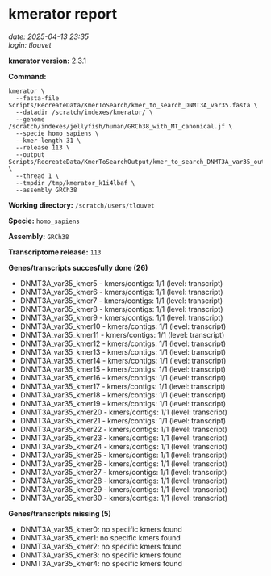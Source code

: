 # kmerator report
*date: 2025-04-13 23:35*  
*login: tlouvet*

**kmerator version:** 2.3.1

**Command:**

```
kmerator \
  --fasta-file Scripts/RecreateData/KmerToSearch/kmer_to_search_DNMT3A_var35.fasta \
  --datadir /scratch/indexes/kmerator/ \
  --genome /scratch/indexes/jellyfish/human/GRCh38_with_MT_canonical.jf \
  --specie homo_sapiens \
  --kmer-length 31 \
  --release 113 \
  --output Scripts/RecreateData/KmerToSearchOutput/kmer_to_search_DNMT3A_var35_output \
  --thread 1 \
  --tmpdir /tmp/kmerator_k1i4lbaf \
  --assembly GRCh38
```

**Working directory:** `/scratch/users/tlouvet`

**Specie:** `homo_sapiens`

**Assembly:** `GRCh38`

**Transcriptome release:** `113`

**Genes/transcripts succesfully done (26)**

- DNMT3A_var35_kmer5 - kmers/contigs: 1/1 (level: transcript)
- DNMT3A_var35_kmer6 - kmers/contigs: 1/1 (level: transcript)
- DNMT3A_var35_kmer7 - kmers/contigs: 1/1 (level: transcript)
- DNMT3A_var35_kmer8 - kmers/contigs: 1/1 (level: transcript)
- DNMT3A_var35_kmer9 - kmers/contigs: 1/1 (level: transcript)
- DNMT3A_var35_kmer10 - kmers/contigs: 1/1 (level: transcript)
- DNMT3A_var35_kmer11 - kmers/contigs: 1/1 (level: transcript)
- DNMT3A_var35_kmer12 - kmers/contigs: 1/1 (level: transcript)
- DNMT3A_var35_kmer13 - kmers/contigs: 1/1 (level: transcript)
- DNMT3A_var35_kmer14 - kmers/contigs: 1/1 (level: transcript)
- DNMT3A_var35_kmer15 - kmers/contigs: 1/1 (level: transcript)
- DNMT3A_var35_kmer16 - kmers/contigs: 1/1 (level: transcript)
- DNMT3A_var35_kmer17 - kmers/contigs: 1/1 (level: transcript)
- DNMT3A_var35_kmer18 - kmers/contigs: 1/1 (level: transcript)
- DNMT3A_var35_kmer19 - kmers/contigs: 1/1 (level: transcript)
- DNMT3A_var35_kmer20 - kmers/contigs: 1/1 (level: transcript)
- DNMT3A_var35_kmer21 - kmers/contigs: 1/1 (level: transcript)
- DNMT3A_var35_kmer22 - kmers/contigs: 1/1 (level: transcript)
- DNMT3A_var35_kmer23 - kmers/contigs: 1/1 (level: transcript)
- DNMT3A_var35_kmer24 - kmers/contigs: 1/1 (level: transcript)
- DNMT3A_var35_kmer25 - kmers/contigs: 1/1 (level: transcript)
- DNMT3A_var35_kmer26 - kmers/contigs: 1/1 (level: transcript)
- DNMT3A_var35_kmer27 - kmers/contigs: 1/1 (level: transcript)
- DNMT3A_var35_kmer28 - kmers/contigs: 1/1 (level: transcript)
- DNMT3A_var35_kmer29 - kmers/contigs: 1/1 (level: transcript)
- DNMT3A_var35_kmer30 - kmers/contigs: 1/1 (level: transcript)


**Genes/transcripts missing (5)**

- DNMT3A_var35_kmer0: no specific kmers found
- DNMT3A_var35_kmer1: no specific kmers found
- DNMT3A_var35_kmer2: no specific kmers found
- DNMT3A_var35_kmer3: no specific kmers found
- DNMT3A_var35_kmer4: no specific kmers found
